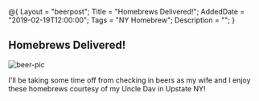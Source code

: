 @{ 
 Layout = "beerpost"; 
 Title = "Homebrews Delivered!"; 
 AddedDate = "2019-02-19T12:00:00"; 
 Tags = "NY Homebrew"; 
 Description = ""; 
 } 
 

## Homebrews Delivered!

![beer-pic]

I'll be taking some time off from checking in beers as my wife and I enjoy these homebrews courtesy of my Uncle Dav in Upstate NY! 


[beer-pic]: https://jasonpowley.com/assets/img/2019-02-19-homebrews-delivered.jpeg "Homebrews by My Uncle Dav"
